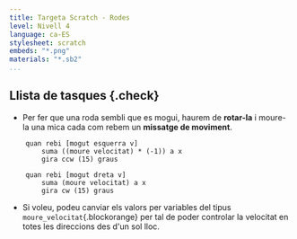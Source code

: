 ```yaml
---
title: Targeta Scratch - Rodes
level: Nivell 4
language: ca-ES
stylesheet: scratch
embeds: "*.png"
materials: "*.sb2"
...
```


## Llista de tasques {.check}

+ Per fer que una roda sembli que es mogui, haurem de **rotar-la** i moure-la una mica cada com rebem un **missatge de moviment**.


```blocks
	quan rebi [mogut esquerra v]
		suma ((moure velocitat) * (-1)) a x
		gira ccw (15) graus

	quan rebi [mogut dreta v]
		suma (moure velocitat) a x
		gira cw (15) graus
```

+ Si voleu, podeu canviar els valors per variables del tipus `moure_velocitat`{.blockorange} per tal de poder controlar la velocitat en totes les direccions des d'un sol lloc.
